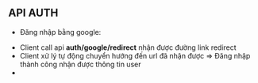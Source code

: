 ## API AUTH

- Đăng nhập bằng google:

* Client call api **auth/google/redirect** nhận được đường link redirect
* Client xử lý tự động chuyển hướng đến url đã nhận được => Đăng nhập thành công nhận được thông tin user
*
